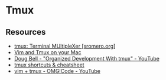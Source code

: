 # Tmux

## Resources

- [tmux: Terminal MUltipleXer [sromero.org]](http://www.sromero.org/wiki/linux/aplicaciones/tmux)
- [Vim and Tmux on your Mac](https://fideloper.com/mac-vim-tmux)
- [Doug Bell - "Organized Development With tmux" - YouTube](https://www.youtube.com/watch?v=o7Dg1kmjhfQ)
- [tmux shortcuts & cheatsheet](https://gist.github.com/MohamedAlaa/2961058)
- [vim + tmux - OMG!Code - YouTube](https://www.youtube.com/watch?v=5r6yzFEXajQ)
